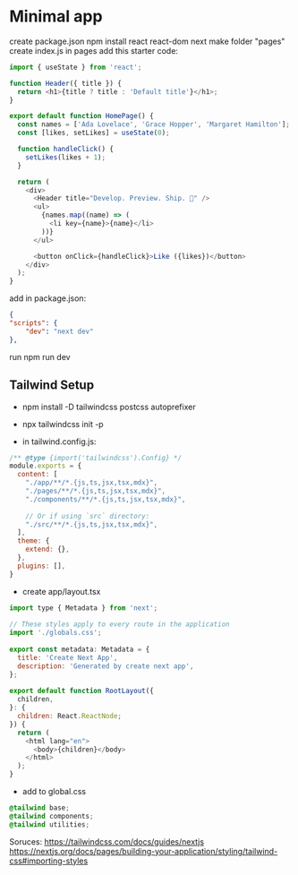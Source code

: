 # Minimal app
create package.json
npm install react react-dom next
make folder "pages"
create index.js in pages
add this starter code:
```js
import { useState } from 'react';

function Header({ title }) {
  return <h1>{title ? title : 'Default title'}</h1>;
}

export default function HomePage() {
  const names = ['Ada Lovelace', 'Grace Hopper', 'Margaret Hamilton'];
  const [likes, setLikes] = useState(0);

  function handleClick() {
    setLikes(likes + 1);
  }

  return (
    <div>
      <Header title="Develop. Preview. Ship. 🚀" />
      <ul>
        {names.map((name) => (
          <li key={name}>{name}</li>
        ))}
      </ul>

      <button onClick={handleClick}>Like ({likes})</button>
    </div>
  );
}

```

add in package.json:
```json
{
"scripts": {
    "dev": "next dev"
},
```

run npm run dev



## Tailwind Setup
- npm install -D tailwindcss postcss autoprefixer

- npx tailwindcss init -p

- in tailwind.config.js: 
```js
/** @type {import('tailwindcss').Config} */
module.exports = {
  content: [
    "./app/**/*.{js,ts,jsx,tsx,mdx}",
    "./pages/**/*.{js,ts,jsx,tsx,mdx}",
    "./components/**/*.{js,ts,jsx,tsx,mdx}",
 
    // Or if using `src` directory:
    "./src/**/*.{js,ts,jsx,tsx,mdx}",
  ],
  theme: {
    extend: {},
  },
  plugins: [],
}
```


- create app/layout.tsx
```js
import type { Metadata } from 'next';
 
// These styles apply to every route in the application
import './globals.css';
 
export const metadata: Metadata = {
  title: 'Create Next App',
  description: 'Generated by create next app',
};
 
export default function RootLayout({
  children,
}: {
  children: React.ReactNode;
}) {
  return (
    <html lang="en">
      <body>{children}</body>
    </html>
  );
}
```



- add to global.css
```css
@tailwind base;
@tailwind components;
@tailwind utilities;
```

Soruces: https://tailwindcss.com/docs/guides/nextjs https://nextjs.org/docs/pages/building-your-application/styling/tailwind-css#importing-styles
